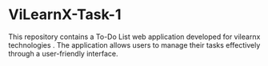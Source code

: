 # ViLearnX-Task-1
This repository contains a To-Do List web application developed for vilearnx technologies . The application allows users to manage their tasks effectively through a user-friendly interface.
